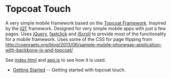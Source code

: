 Topcoat Touch
=============

A very simple mobile framework based on the [Topcoat Framework](http://topcoat.io).  Inspired by
the [jQT](http://jqtjs.com/) framework.  Designed for very simple mobile apps with just a few
pages.  Uses [jQuery](http://jquery.com), [fastclick](https://github.com/ftlabs/fastclick) and
[iScroll](https://github.com/cubiq/iscroll) to provide most of the functionality for a mobile
framework.  Uses some of the CSS for page flipping from
http://coenraets.org/blog/2013/06/sample-mobile-phonegap-application-with-backbone-js-and-topcoat/

See [index.html](/blob/master/example/index.html) and [app.js](/blob/master/example/js/app.js) to see how it is used.

* [Getting Started](//github.com/kriserickson/topcoat-touch/wiki/Getting-Started) -- Getting started with topcoat touch.




